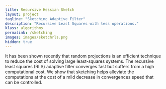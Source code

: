 ```yaml
---
title: Recursive Hessian Sketch
layout: project
tagline: "Sketching Adaptive Filter"
description: "Recursive Least Squares with less operations."
klass: algorithms
permalink: /sketching
images: images/sketchrls.png
hidden: true
---
```


It has been shown recently that random projections is an efficient technique to
reduce the cost of solving large least-squares systems. The recursive least
squares (RLS) adaptive filter converges fast but suffers from a high
computational cost.  We show that sketching helps alleviate the computations at
the cost of a mild decrease in convergences speed that can be controlled.
